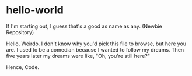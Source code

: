 # hello-world
If I'm starting out, I guess that's a good as name as any. (Newbie Repository)

Hello, Weirdo.
I don't know why you'd pick this file to browse, but here you are.
I used to be a comedian because I wanted to follow my dreams.
Then five years later my dreams were like, "Oh, you're still here?"

Hence, Code.
